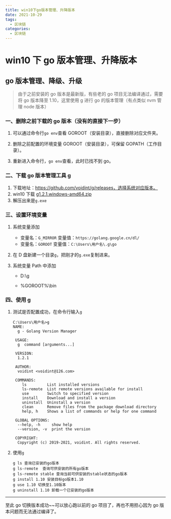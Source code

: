 ```yaml
---
title: win10下go版本管理、升降版本
date: 2021-10-29
tags:
  - 区块链
categories:
  - 区块链
---
```


# win10 下 go 版本管理、升降版本

## go 版本管理、降级、升级

> 由于之前安装的 go 版本是最新版，有些老的 go 项目无法编译通过，需要将 go 版本降至 1.10，这里使用 g 进行 go 的版本管理（有点类似 nvm 管理 node 版本）

### 一、删除之前下载的 go 版本（没有的直接下一步）

1. 可以通过命令行`go env`查看 GOROOT（安装目录），直接删除对应文件夹。

2. 删除之前配置的环境变量 GOROOT（安装目录），可保留 GOPATH（工作目录）。
3. 重新进入命令行，`go env`查看，此时已找不到 go。

### 二、下载 go 版本管理工具 g

1. 下载地址：https://github.com/voidint/g/releases，选择系统对应版本。
2. win10 下载 [g1.2.1.windows-amd64.zip](https://github.com/voidint/g/releases/download/v1.2.1/g1.2.1.windows-amd64.zip)
3. 解压出来是`g.exe`

### 三、设置环境变量

1. 系统变量添加

   - 变量名：`G_MIRROR` 变量值：`https://golang.google.cn/dl/`
   - 变量名：`GOROOT` 变量值：`C:\Users\用户名\.g\go`

2. 在 D 盘新建一个目录`g`，把刚才的`g.exe`复制进来。

3. 系统变量 Path 中添加

   - D:\g

   - %GOROOT%\bin

### 四、使用 g

1. 测试是否配置成功，在命令行输入`g`

   ```
   C:\Users\用户名>g
   NAME:
     g - Golang Version Manager

    USAGE:
     g  command [arguments...]

    VERSION:
     1.2.1

    AUTHOR:
     voidint <voidint@126.com>

    COMMANDS:
       ls         List installed versions
       ls-remote  List remote versions available for install
       use        Switch to specified version
       install    Download and install a version
       uninstall  Uninstall a version
       clean      Remove files from the package download directory
       help, h    Shows a list of commands or help for one command

    GLOBAL OPTIONS:
     --help, -h     show help
     --version, -v  print the version

    COPYRIGHT:
     Copyright (c) 2019-2021, voidint. All rights reserved.

   ```

2. 使用`g`

   ```
   g ls 查询已安装的go版本
   g ls-remote  查询可供安装的所有go版本
   g ls-remote stable 查询当前可供安装的stable状态的go版本
   g install 1.10 安装目标go版本1.10
   g use 1.10 切换至1.10版本
   g uninstall 1.10 卸载一个已安装的go版本
   ```

---

至此 go 切换版本成功~~可以放心跑以前的 go 项目了，再也不用担心因为 go 版本问题而无法通过编译了。
